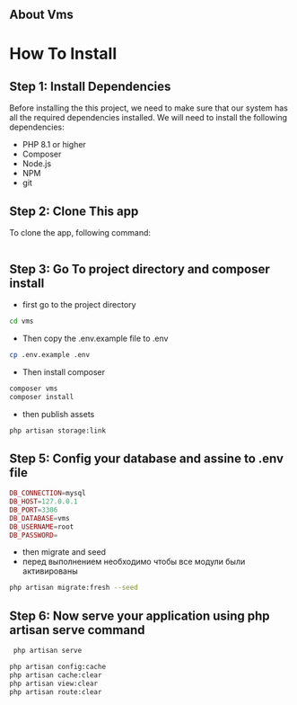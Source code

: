 ## About Vms

# How To Install

## Step 1: Install Dependencies

Before installing the this project, we need to make sure that our system has all the required dependencies installed. We will need to install the following dependencies:

-   PHP 8.1 or higher
-   Composer
-   Node.js
-   NPM
-   git

## Step 2: Clone This app

To clone the app, following command:

```bash

```

## Step 3: Go To project directory and composer install

-   first go to the project directory

```bash
cd vms
```

-   Then copy the .env.example file to .env

```bash
cp .env.example .env
```

-   Then install composer

```bash
composer vms
composer install
```

-   then publish assets

```bash
php artisan storage:link
```

## Step 5: Config your database and assine to .env file

```php
DB_CONNECTION=mysql
DB_HOST=127.0.0.1
DB_PORT=3306
DB_DATABASE=vms
DB_USERNAME=root
DB_PASSWORD=
```

-   then migrate and seed
-   перед выполнением необходимо чтобы все модули были активированы

```bash
php artisan migrate:fresh --seed
```

## Step 6: Now serve your application using php artisan serve command

```bash
 php artisan serve
```

```bash
php artisan config:cache
php artisan cache:clear
php artisan view:clear
php artisan route:clear
```